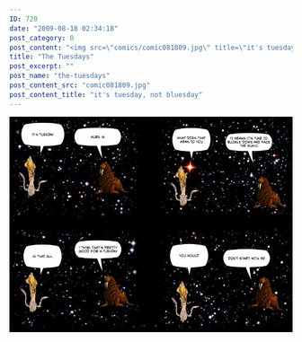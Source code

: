 ```yaml
---
ID: 720
date: "2009-08-18 02:34:18"
post_category: 0
post_content: "<img src=\"comics/comic081809.jpg\" title=\"it's tuesday, not bluesday\" />"
title: "The Tuesdays"
post_excerpt: ""
post_name: "the-tuesdays"
post_content_src: "comic081809.jpg"
post_content_title: "it's tuesday, not bluesday"
---
```



[![it's tuesday, not bluesday](/comics-hi-res/comic081809.jpg)](/comics-hi-res/comic081809.jpg)
